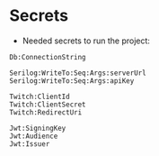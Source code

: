 # Secrets
- Needed secrets to run the project:
```
Db:ConnectionString

Serilog:WriteTo:Seq:Args:serverUrl
Serilog:WriteTo:Seq:Args:apiKey

Twitch:ClientId
Twitch:ClientSecret
Twitch:RedirectUri

Jwt:SigningKey
Jwt:Audience
Jwt:Issuer
```
